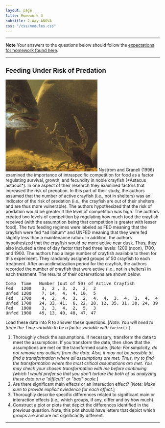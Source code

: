 ```yaml
---
layout: page
title: Homework 3
subtitle: 2-Way ANOVA
css: "/css/modules.css"
---
```


----

<div class="alert alert-warning">
  <strong>Note</strong> Your answers to the questions below should follow the <a href="../../resources/hwformat" target="_blank">expectations for homework found here</a>.
</div>

----

## Feeding Under Risk of Predation
<img src="../zimgs/smallmouth-eats-crayfish.jpg" alt="Smallmouth and Crayfish" class="img-right">
Nystrom and Graneli (1996) examined the importance of intraspecific competition for food as a factor regulating survival, growth, and fecundity in noble crayfish (*Astacus astacus*).  In one aspect of their research they examined factors that increased the risk of predation.  In this part of their study, the authors assumed that the number of active crayfish (i.e., not in shelters) was an indicator of the risk of predation (i.e., the crayfish are out of their shelters and are thus more vulnerable).  The authors hypothesized that the risk of predation would be greater if the level of competition was high.  The authors created two levels of competition by regulating how much food the crayfish received (with the assumption being that competition is greater with lesser food).  The two feeding regimes were labeled as FED meaning that the crayfish were fed *ad libitum* and UNFED meaning that they were fed slightly less than a maintenance ration.  In addition, the authors hypothesized that the crayfish would be more active near dusk.  Thus, they also included a time of day factor that had three levels:  1200 (noon), 1700, and 1900.  The authors had a large number of crayfish available to them for this experiment.  They randomly assigned groups of 50 crayfish to each treatment.  After an acclimatization period for the crayfish, the authors recorded the number of crayfish that were active (i.e., not in shelters) in each treatment.  The results of their observations are shown below.

<pre>
Comp  Time   Number (out of 50) of Active Crayfish
Fed   1200    3,  2 , 3,  2,  2,  2
Unfed 1200    7, 14,  4,  4, 10,  5
Fed   1700    4,  2,  4,  3,  2,  4,  4,  3,  4,  3,  4,  4
Unfed 1700   24, 33, 41,  6, 22, 28, 12, 35, 31, 30, 24, 39
Fed   1900    3,  3,  4,  2,  5,  3
Unfed 1900   49, 13, 40, 48, 47, 47
</pre>

Load these data into R to answer these questions. [*Note: You will need to force the Time variable to be a factor variable with* `factor()`.]

1. Thoroughly check the assumptions. If necessary, transform the data to meet the assumptions. If you transform the data, then show that the assumptions are met on the transformed scale. [*Note: For simplicity, do not remove any outliers from the data. Also, it may not be possible to find a transformation where all assumptions are met. Thus, try to find the transformation where the most critical assumptions are met. You may check your chosen transformation with me before continuing (which I would prefer so that you don't torture the both of us analyzing these data on a "difficult" or "bad" scale.*]
1. Are there significant main effects or an interaction effect? [*Note: Make sure to provide explicit eviedence for each effect.*]
1. Thoroughly describe specific differences related to significant main or interaction effects (i.e., which groups, if any, differ and by how much).
1. Construct a plot or plots that depict the differences identified in the previous question.  Note, this plot should have letters that depict which groups are and are not significantly different.

----
